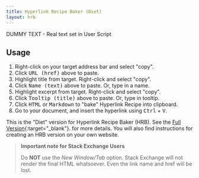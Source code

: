 ```yaml
---
title: Hyperlink Recipe Baker (Diet)
layout: hrb
---
```


<!-- Diet version - hrb.md - No buttons, search bar, footer, TCM or notes 
     Full version - hyperlink.md - All the bells and whistles
-->

<!-- The div below is populated by /assets/js/hrb.js -->
<div id="hrb_body">
<p> DUMMY TEXT - Real text set in User Script </p>
</div>

## Usage

1. Right-click on your target address bar and select "copy".
2. Click <kbd>URL (href)</kbd> above to paste.
3. Highlight title from target. Right-click and select "copy".
4. Click <kbd>Name (text)</kbd> above to paste. Or, type in a name.
5. Highlight excerpt from target. Right-click and select "copy".
6. Click <kbd>Tooltip (title)</kbd> above to paste. Or, type in tooltip.
7. Click <kbd>HTML</kbd> or <kbd>Markdown</kbd> to "bake" Hyperlink Recipe into clipboard.
8. Go to your document, and insert the hyperlink using <kbd>Ctrl</kbd> + <kbd>V</kbd>.

This is the "Diet" version for Hyperlink Recipe Baker (HRB). See the
[Full Version](https://pippim.github.io/hyperlink.html# "Complete guide for using and installing Hyperlink Recipe Baker"){:target="_blank"}.
for more details. You will also find instructions for creating
an HRB version on your own website.

> **Important note for Stack Exchange Users**
>  
> Do **NOT** use the *New Window/Tab* option. Stack Exchange will 
> not render the final HTML whatsoever. Even the link name and
> href will be lost. 
